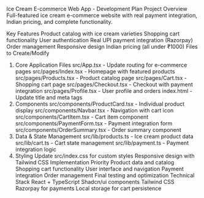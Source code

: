 Ice Cream E-commerce Web App - Development Plan
Project Overview
Full-featured ice cream e-commerce website with real payment integration, Indian pricing, and complete functionality.

Key Features
Product catalog with ice cream varieties
Shopping cart functionality
User authentication
Real UPI payment integration (Razorpay)
Order management
Responsive design
Indian pricing (all under ₹1000)
Files to Create/Modify
1. Core Application Files
src/App.tsx - Update routing for e-commerce pages
src/pages/Index.tsx - Homepage with featured products
src/pages/Products.tsx - Product catalog page
src/pages/Cart.tsx - Shopping cart page
src/pages/Checkout.tsx - Checkout with payment integration
src/pages/Profile.tsx - User profile and orders
index.html - Update title and meta tags
2. Components
src/components/ProductCard.tsx - Individual product display
src/components/Navbar.tsx - Navigation with cart icon
src/components/CartItem.tsx - Cart item component
src/components/PaymentForm.tsx - Payment integration form
src/components/OrderSummary.tsx - Order summary component
3. Data & State Management
src/lib/products.ts - Ice cream product data
src/lib/cart.ts - Cart state management
src/lib/payment.ts - Payment integration logic
4. Styling
Update src/index.css for custom styles
Responsive design with Tailwind CSS
Implementation Priority
Product data and catalog
Shopping cart functionality
User interface and navigation
Payment integration
Order management
Final testing and optimization
Technical Stack
React + TypeScript
Shadcn/ui components
Tailwind CSS
Razorpay for payments
Local storage for cart persistence